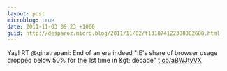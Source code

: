 ```yaml
---
layout: post
microblog: true
date: 2011-11-03 09:23 +1000
guid: http://desparoz.micro.blog/2011/11/02/t131874122388082688.html
---
```

Yay! RT @ginatrapani: End of an era indeed "IE's share of browser usage dropped below 50% for the 1st time in &amp;gt; decade" [t.co/aBWJtyVX](http://t.co/aBWJtyVX)
